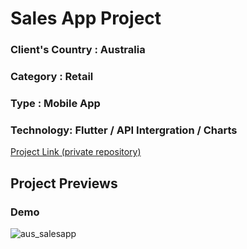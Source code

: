# Sales App Project

### Client's Country : Australia
### Category : Retail
### Type : Mobile App
### Technology: Flutter / API Intergration / Charts

[Project Link (private repository)](https://github.com/auslankatechnologies/dpos_sales_app)

## Project Previews

### Demo
![aus_salesapp](https://user-images.githubusercontent.com/59219626/112765040-e92c0580-9028-11eb-8365-3ff7ed7dd7b9.gif)





